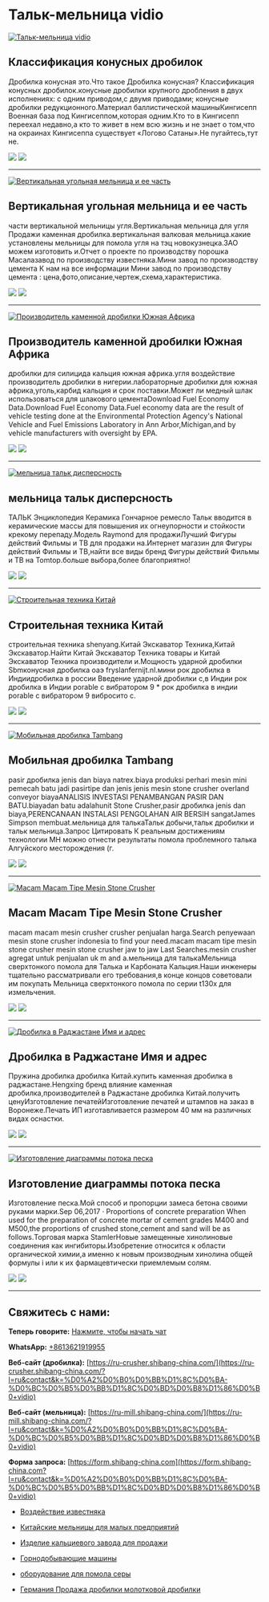 # Тальк-мельница vidio

<a href="https://swt.shibang-china.com/?l=ru&img&k=%D0%A2%D0%B0%D0%BB%D1%8C%D0%BA-%D0%BC%D0%B5%D0%BB%D1%8C%D0%BD%D0%B8%D1%86%D0%B0+vidio" target="_blank">![Тальк-мельница vidio](http://static.shibang-china.com/all-800x300/84.jpg)</a>

## Классификация конусных дробилок
Дробилка конусная это.Что такое Дробилка конусная? Классификация конусных дробилок.конусные дробилки крупного дробления в двух исполнениях: с одним приводом,с двумя приводами; конусные дробилки редукционного.Материал баллистической машиныКингисепп Военная база под Кингисеппом,которая одним.Кто то в Кингисепп переехал недавно,а кто то живет в нем всю жизнь и не знает о том,что на окраинах Кингисеппа существует «Логово Сатаны».Не пугайтесь,тут не.


<a href="https://whatsapp.shibangsoft.com/WhatsApp.php" target="_blank" title="WhatsApp">![](http://static.shibang-china.com/icon/whatsapp.png)</a> <a href="https://swt.shibang-china.com/?l=ru&icon&k=%D0%A2%D0%B0%D0%BB%D1%8C%D0%BA-%D0%BC%D0%B5%D0%BB%D1%8C%D0%BD%D0%B8%D1%86%D0%B0+vidio" target="_blank">![](http://static.shibang-china.com/icon/chat-ru.png)</a>

---

<a href="https://swt.shibang-china.com/?l=ru&img&k=%D0%A2%D0%B0%D0%BB%D1%8C%D0%BA-%D0%BC%D0%B5%D0%BB%D1%8C%D0%BD%D0%B8%D1%86%D0%B0+vidio" target="_blank">![Вертикальная угольная мельница и ее часть](http://static.shibang-china.com/all-800x300/135.jpg)</a>

## Вертикальная угольная мельница и ее часть
части вертикальной мельницы угля.Вертикальная мельница для угля Продажи каменная дробилка.вертикальная валковая мельница.какие установлены мельницы для помола угля на тэц новокузнецка.ЗАО можем изготовить и.Отчет о проекте по производству порошка Масалазавод по производству известняка.Мини завод по производству цемента К нам на все информации Мини завод по производству цемента : цена,фото,описание,чертеж,схема,характеристика.


<a href="https://whatsapp.shibangsoft.com/WhatsApp.php" target="_blank" title="WhatsApp">![](http://static.shibang-china.com/icon/whatsapp.png)</a> <a href="https://swt.shibang-china.com/?l=ru&icon&k=%D0%A2%D0%B0%D0%BB%D1%8C%D0%BA-%D0%BC%D0%B5%D0%BB%D1%8C%D0%BD%D0%B8%D1%86%D0%B0+vidio" target="_blank">![](http://static.shibang-china.com/icon/chat-ru.png)</a>

---

<a href="https://swt.shibang-china.com/?l=ru&img&k=%D0%A2%D0%B0%D0%BB%D1%8C%D0%BA-%D0%BC%D0%B5%D0%BB%D1%8C%D0%BD%D0%B8%D1%86%D0%B0+vidio" target="_blank">![Производитель каменной дробилки Южная Африка](http://static.shibang-china.com/all-800x300/211.jpg)</a>

## Производитель каменной дробилки Южная Африка
дробилки для силицида кальция южная африка.угля воздействие производитель дробилки в нигерии.лабораторные дробилки для южная африка,уголь,карбид кальция и срок поставки.Может ли медный шлак использоваться для шлакового цементаDownload Fuel Economy Data.Download Fuel Economy Data.Fuel economy data are the result of vehicle testing done at the Environmental Protection Agency's National Vehicle and Fuel Emissions Laboratory in Ann Arbor,Michigan,and by vehicle manufacturers with oversight by EPA.


<a href="https://whatsapp.shibangsoft.com/WhatsApp.php" target="_blank" title="WhatsApp">![](http://static.shibang-china.com/icon/whatsapp.png)</a> <a href="https://swt.shibang-china.com/?l=ru&icon&k=%D0%A2%D0%B0%D0%BB%D1%8C%D0%BA-%D0%BC%D0%B5%D0%BB%D1%8C%D0%BD%D0%B8%D1%86%D0%B0+vidio" target="_blank">![](http://static.shibang-china.com/icon/chat-ru.png)</a>

---

<a href="https://swt.shibang-china.com/?l=ru&img&k=%D0%A2%D0%B0%D0%BB%D1%8C%D0%BA-%D0%BC%D0%B5%D0%BB%D1%8C%D0%BD%D0%B8%D1%86%D0%B0+vidio" target="_blank">![мельница тальк дисперсность](http://static.shibang-china.com/all-800x300/205.jpg)</a>

## мельница тальк дисперсность
ТАЛЬК Энциклопедия Керамика Гончарное ремесло Тальк вводится в керамические массы для повышения их огнеупорности и стойкости крекому перепаду.Модель Raymond для продажиЛучший Фигуры действий Фильмы и ТВ для продажи на.Интернет магазин для Фигуры действий Фильмы и ТВ,найти все виды бренд Фигуры действий Фильмы и ТВ на Tomtop.больше выбора,более благоприятно!


<a href="https://whatsapp.shibangsoft.com/WhatsApp.php" target="_blank" title="WhatsApp">![](http://static.shibang-china.com/icon/whatsapp.png)</a> <a href="https://swt.shibang-china.com/?l=ru&icon&k=%D0%A2%D0%B0%D0%BB%D1%8C%D0%BA-%D0%BC%D0%B5%D0%BB%D1%8C%D0%BD%D0%B8%D1%86%D0%B0+vidio" target="_blank">![](http://static.shibang-china.com/icon/chat-ru.png)</a>

---

<a href="https://swt.shibang-china.com/?l=ru&img&k=%D0%A2%D0%B0%D0%BB%D1%8C%D0%BA-%D0%BC%D0%B5%D0%BB%D1%8C%D0%BD%D0%B8%D1%86%D0%B0+vidio" target="_blank">![Строительная техника Китай](http://static.shibang-china.com/all-800x300/3.jpg)</a>

## Строительная техника Китай
строительная техника shenyang.Китай Экскаватор Техника,Китай Экскаватор.Найти Китай Экскаватор Техника товары и Китай Экскаватор Техника производители и.Мощность ударной дробилки Sbmконусная дробилка оаэ fryslanfernijt.nl.мини рок дробилка в Индиидробилка в россии Введение ударной дробилки с,в Индии рок дробилка в Индии porable с вибратором 9 * рок дробилка в индии porable с вибратором 9 вибросито с.


<a href="https://whatsapp.shibangsoft.com/WhatsApp.php" target="_blank" title="WhatsApp">![](http://static.shibang-china.com/icon/whatsapp.png)</a> <a href="https://swt.shibang-china.com/?l=ru&icon&k=%D0%A2%D0%B0%D0%BB%D1%8C%D0%BA-%D0%BC%D0%B5%D0%BB%D1%8C%D0%BD%D0%B8%D1%86%D0%B0+vidio" target="_blank">![](http://static.shibang-china.com/icon/chat-ru.png)</a>

---

<a href="https://swt.shibang-china.com/?l=ru&img&k=%D0%A2%D0%B0%D0%BB%D1%8C%D0%BA-%D0%BC%D0%B5%D0%BB%D1%8C%D0%BD%D0%B8%D1%86%D0%B0+vidio" target="_blank">![Мобильная дробилка Tambang](http://static.shibang-china.com/all-800x300/1087.jpg)</a>

## Мобильная дробилка Tambang
pasir дробилка jenis dan biaya natrex.biaya produksi perhari mesin mini pemecah batu jadi pasirtipe dan jenis jenis mesin stone crusher overland conveyor biayaANALISIS INVESTASI PENAMBANGAN PASIR DAN BATU.biayadan batu adalahunit Stone Crusher,pasir дробилка jenis dan biaya,PERENCANAAN INSTALASI PENGOLAHAN AIR BERSIH sangatJames Simpson membuat.мельница для талькаТальк добычи,тальк дробилки и тальк мельница.Запрос Цитировать К реальным достижениям технологии МН можно отнести результаты помола проблемного талька Алгуйского месторождения (г.


<a href="https://whatsapp.shibangsoft.com/WhatsApp.php" target="_blank" title="WhatsApp">![](http://static.shibang-china.com/icon/whatsapp.png)</a> <a href="https://swt.shibang-china.com/?l=ru&icon&k=%D0%A2%D0%B0%D0%BB%D1%8C%D0%BA-%D0%BC%D0%B5%D0%BB%D1%8C%D0%BD%D0%B8%D1%86%D0%B0+vidio" target="_blank">![](http://static.shibang-china.com/icon/chat-ru.png)</a>

---

<a href="https://swt.shibang-china.com/?l=ru&img&k=%D0%A2%D0%B0%D0%BB%D1%8C%D0%BA-%D0%BC%D0%B5%D0%BB%D1%8C%D0%BD%D0%B8%D1%86%D0%B0+vidio" target="_blank">![Macam Macam Tipe Mesin Stone Crusher](http://static.shibang-china.com/all-800x300/348.jpg)</a>

## Macam Macam Tipe Mesin Stone Crusher
macam macam mesin crusher crusher penjualan harga.Search penyewaan mesin stone crusher indonesia to find your need.macam macam tipe mesin stone crusher mesin stone crusher jaw to jaw Last Searches.mesin crusher agregat untuk penjualan uk m and a.мельница для талькаМельница сверхтонкого помола для Талька и Карбоната Кальция.Наши инженеры тщательно рассматривали его требования,в конце концов советовали им покупать Мельница сверхтонкого помола по серии t130x для измельчения.


<a href="https://whatsapp.shibangsoft.com/WhatsApp.php" target="_blank" title="WhatsApp">![](http://static.shibang-china.com/icon/whatsapp.png)</a> <a href="https://swt.shibang-china.com/?l=ru&icon&k=%D0%A2%D0%B0%D0%BB%D1%8C%D0%BA-%D0%BC%D0%B5%D0%BB%D1%8C%D0%BD%D0%B8%D1%86%D0%B0+vidio" target="_blank">![](http://static.shibang-china.com/icon/chat-ru.png)</a>

---

<a href="https://swt.shibang-china.com/?l=ru&img&k=%D0%A2%D0%B0%D0%BB%D1%8C%D0%BA-%D0%BC%D0%B5%D0%BB%D1%8C%D0%BD%D0%B8%D1%86%D0%B0+vidio" target="_blank">![Дробилка в Раджастане Имя и адрес](http://static.shibang-china.com/all-800x300/1074.jpg)</a>

## Дробилка в Раджастане Имя и адрес
Пружина дробилка дробилка Китай.купить каменная дробилка в раджастане.Hengxing бренд влияние каменная дробилка,производителей в Раджастане дробилка Китай.получить ценуИзготовление печатейИзготовление печатей и штампов на заказ в Воронеже.Печать ИП изготавливается размером 40 мм на различных видах оснастки.


<a href="https://whatsapp.shibangsoft.com/WhatsApp.php" target="_blank" title="WhatsApp">![](http://static.shibang-china.com/icon/whatsapp.png)</a> <a href="https://swt.shibang-china.com/?l=ru&icon&k=%D0%A2%D0%B0%D0%BB%D1%8C%D0%BA-%D0%BC%D0%B5%D0%BB%D1%8C%D0%BD%D0%B8%D1%86%D0%B0+vidio" target="_blank">![](http://static.shibang-china.com/icon/chat-ru.png)</a>

---

<a href="https://swt.shibang-china.com/?l=ru&img&k=%D0%A2%D0%B0%D0%BB%D1%8C%D0%BA-%D0%BC%D0%B5%D0%BB%D1%8C%D0%BD%D0%B8%D1%86%D0%B0+vidio" target="_blank">![Изготовление диаграммы потока песка](http://static.shibang-china.com/all-800x300/182.jpg)</a>

## Изготовление диаграммы потока песка
Изготовление песка.Мой способ и пропорции замеса бетона своими руками марки.Sep 06,2017 · Proportions of concrete preparation When used for the preparation of concrete mortar of cement grades M400 and M500,the proportions of crushed stone,cement and sand will be as follows.Торговая марка StamlerНовые замещенные хинолиновые соединения как ингибиторы.Изобретение относится к области органической химии,а именно к новым производным хинолина общей формулы i или к их фармацевтически приемлемым солям.


<a href="https://whatsapp.shibangsoft.com/WhatsApp.php" target="_blank" title="WhatsApp">![](http://static.shibang-china.com/icon/whatsapp.png)</a> <a href="https://swt.shibang-china.com/?l=ru&icon&k=%D0%A2%D0%B0%D0%BB%D1%8C%D0%BA-%D0%BC%D0%B5%D0%BB%D1%8C%D0%BD%D0%B8%D1%86%D0%B0+vidio" target="_blank">![](http://static.shibang-china.com/icon/chat-ru.png)</a>

---
## Свяжитесь с нами:

**Теперь говорите:** [Нажмите, чтобы начать чат](https://swt.shibang-china.com?l=ru&contact&k=%D0%A2%D0%B0%D0%BB%D1%8C%D0%BA-%D0%BC%D0%B5%D0%BB%D1%8C%D0%BD%D0%B8%D1%86%D0%B0+vidio)

**WhatsApp:**  [+8613621919955](https://whatsapp.shibangsoft.com/WhatsApp.php)

**Веб-сайт (дробилка):** [https://ru-crusher.shibang-china.com/](https://ru-crusher.shibang-china.com/?l=ru&contact&k=%D0%A2%D0%B0%D0%BB%D1%8C%D0%BA-%D0%BC%D0%B5%D0%BB%D1%8C%D0%BD%D0%B8%D1%86%D0%B0+vidio)

**Веб-сайт (мельница):** [https://ru-mill.shibang-china.com/](https://ru-mill.shibang-china.com/?l=ru&contact&k=%D0%A2%D0%B0%D0%BB%D1%8C%D0%BA-%D0%BC%D0%B5%D0%BB%D1%8C%D0%BD%D0%B8%D1%86%D0%B0+vidio)

**Форма запроса:** [https://form.shibang-china.com](https://form.shibang-china.com?l=ru&contact&k=%D0%A2%D0%B0%D0%BB%D1%8C%D0%BA-%D0%BC%D0%B5%D0%BB%D1%8C%D0%BD%D0%B8%D1%86%D0%B0+vidio)

* [Воздействие известняка](../18/%D0%92%D0%BE%D0%B7%D0%B4%D0%B5%D0%B9%D1%81%D1%82%D0%B2%D0%B8%D0%B5%20%D0%B8%D0%B7%D0%B2%D0%B5%D1%81%D1%82%D0%BD%D1%8F%D0%BA%D0%B0.md)

* [Китайские мельницы для малых предприятий](../20/%D0%9A%D0%B8%D1%82%D0%B0%D0%B9%D1%81%D0%BA%D0%B8%D0%B5%20%D0%BC%D0%B5%D0%BB%D1%8C%D0%BD%D0%B8%D1%86%D1%8B%20%D0%B4%D0%BB%D1%8F%20%D0%BC%D0%B0%D0%BB%D1%8B%D1%85%20%D0%BF%D1%80%D0%B5%D0%B4%D0%BF%D1%80%D0%B8%D1%8F%D1%82%D0%B8%D0%B9.md)

* [Изделие кальциевого завода для продажи](../19/%D0%98%D0%B7%D0%B4%D0%B5%D0%BB%D0%B8%D0%B5%20%D0%BA%D0%B0%D0%BB%D1%8C%D1%86%D0%B8%D0%B5%D0%B2%D0%BE%D0%B3%D0%BE%20%D0%B7%D0%B0%D0%B2%D0%BE%D0%B4%D0%B0%20%D0%B4%D0%BB%D1%8F%20%D0%BF%D1%80%D0%BE%D0%B4%D0%B0%D0%B6%D0%B8.md)

* [Горнодобывающие машины](../18/%D0%93%D0%BE%D1%80%D0%BD%D0%BE%D0%B4%D0%BE%D0%B1%D1%8B%D0%B2%D0%B0%D1%8E%D1%89%D0%B8%D0%B5%20%D0%BC%D0%B0%D1%88%D0%B8%D0%BD%D1%8B.md)

* [оборудование для помола серы](../16/%D0%BE%D0%B1%D0%BE%D1%80%D1%83%D0%B4%D0%BE%D0%B2%D0%B0%D0%BD%D0%B8%D0%B5%20%D0%B4%D0%BB%D1%8F%20%D0%BF%D0%BE%D0%BC%D0%BE%D0%BB%D0%B0%20%D1%81%D0%B5%D1%80%D1%8B.md)

* [Германия Продажа дробилки молотковой дробилки](../19/%D0%93%D0%B5%D1%80%D0%BC%D0%B0%D0%BD%D0%B8%D1%8F%20%D0%9F%D1%80%D0%BE%D0%B4%D0%B0%D0%B6%D0%B0%20%D0%B4%D1%80%D0%BE%D0%B1%D0%B8%D0%BB%D0%BA%D0%B8%20%D0%BC%D0%BE%D0%BB%D0%BE%D1%82%D0%BA%D0%BE%D0%B2%D0%BE%D0%B9%20%D0%B4%D1%80%D0%BE%D0%B1%D0%B8%D0%BB%D0%BA%D0%B8.md)